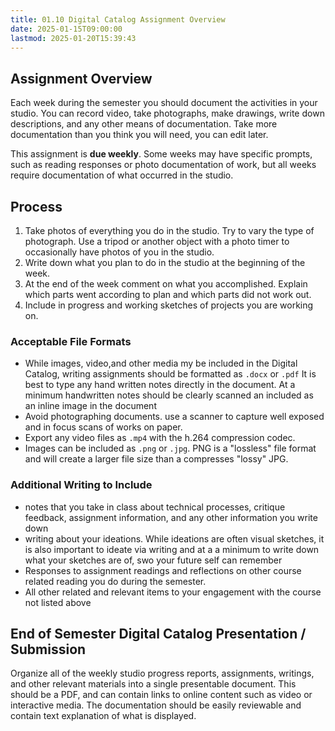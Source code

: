 ```yaml
---
title: 01.10 Digital Catalog Assignment Overview
date: 2025-01-15T09:00:00
lastmod: 2025-01-20T15:39:43
---
```


## Assignment Overview

Each week during the semester you should document the activities in your studio. You can record video, take photographs, make drawings, write down descriptions, and any other means of documentation. Take more documentation than you think you will need, you can edit later.

This assignment is **due weekly**. Some weeks may have specific prompts, such as reading responses or photo documentation of work, but all weeks require documentation of what occurred in the studio.

## Process

1. Take photos of everything you do in the studio. Try to vary the type of photograph. Use a tripod or another object with a photo timer to occasionally have photos of you in the studio.
2. Write down what you plan to do in the studio at the beginning of the week.
3. At the end of the week comment on what you accomplished. Explain which parts went according to plan and which parts did not work out.
4. Include in progress and working sketches of projects you are working on.

### Acceptable File Formats

- While images, video,and other media my be included in the Digital Catalog, writing assignments should be formatted as `.docx` or `.pdf` It is best to type any hand written notes directly in the document. At a minimum handwritten notes should be clearly scanned an included as an inline image in the document
- Avoid photographing documents. use a scanner to capture well exposed and in focus scans of works on paper.
- Export any video files as `.mp4` with the h.264 compression codec.
- Images can be included as `.png` or `.jpg`. PNG is a "lossless" file format and will create a larger file size than a compresses "lossy" JPG.

### Additional Writing to Include

- notes that you take in class about technical processes, critique feedback, assignment information, and any other information you write down
- writing about your ideations. While ideations are often visual sketches, it is also important to ideate via writing and at a a minimum to write down what your sketches are of, swo your future self can remember
- Responses to assignment readings and reflections on other course related reading you do during the semester.
- All other related and relevant items to your engagement with the course not listed above

## End of Semester Digital Catalog Presentation / Submission

Organize all of the weekly studio progress reports, assignments, writings, and other relevant materials into a single presentable document. This should be a PDF, and can contain links to online content such as video or interactive media. The documentation should be easily reviewable and contain text explanation of what is displayed.
